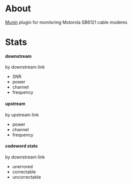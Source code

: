 # About

[Munin](http://munin-monitoring.org/) plugin
for monitoring Motorola SB6121 cable modems

# Stats

#### downstream
by downstream link
* SNR
* power
* channel
* frequency

#### upstream
by upstream link
* power
* channel
* frequency

#### codeword stats
by downstream link
* unerrored
* correctable
* uncorrectable

